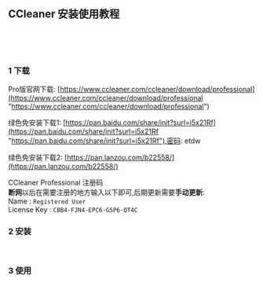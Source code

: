 ## CCleaner 安装使用教程  

​    

​    

### 1 下载  

Pro版官网下载: [https://www.ccleaner.com/ccleaner/download/professional](https://www.ccleaner.com/ccleaner/download/professional "https://www.ccleaner.com/ccleaner/download/professional")  

  绿色免安装下载1: [https://pan.baidu.com/share/init?surl=i5x21Rf](https://pan.baidu.com/share/init?surl=i5x21Rf "https://pan.baidu.com/share/init?surl=i5x21Rf"),密码: etdw  

  绿色免安装下载2: [https://pan.lanzou.com/b22558/](https://pan.lanzou.com/b22558/)  

  CCleaner Professional 注册码  
  **断网**以后在需要注册的地方输入以下即可,后期更新需要**手动更新**:  
  Name : `Registered User`  
  License Key : `CBB4-FJN4-EPC6-G5P6-QT4C`   



### 2 安装    

​    

### 3 使用  



